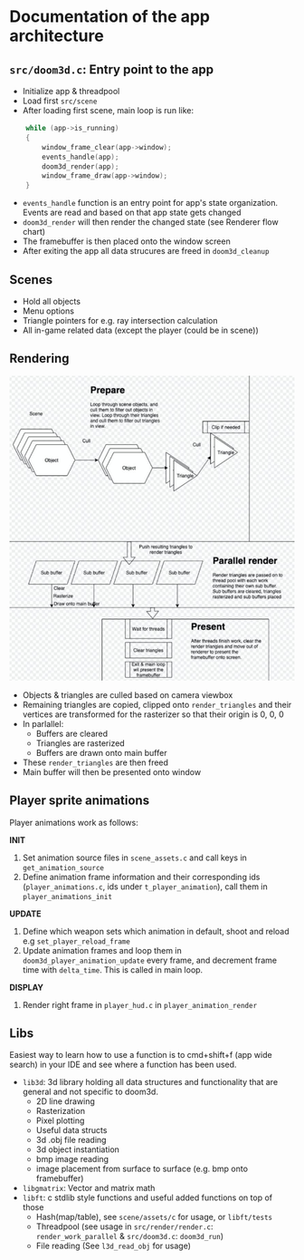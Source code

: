 # Documentation of the app architecture

## `src/doom3d.c`: Entry point to the app

- Initialize app & threadpool
- Load first `src/scene`
- After loading first scene, main loop is run like:

```c
	while (app->is_running)
	{
		window_frame_clear(app->window);
		events_handle(app);
		doom3d_render(app);
		window_frame_draw(app->window);
	}
```

- `events_handle` function is an entry point for app's state organization. Events are read and based on that app state gets changed
- `doom3d_render` will then render the changed state (see Renderer flow chart)
- The framebuffer is then placed onto the window screen
- After exiting the app all data strucures are freed in `doom3d_cleanup`

## Scenes

- Hold all objects
- Menu options
- Triangle pointers for e.g. ray intersection calculation
- All in-game related data (except the player (could be in scene))

## Rendering

![Render flowchart](assets/img/render_architecture.jpg)

- Objects & triangles are culled based on camera viewbox
- Remaining triangles are copied, clipped onto `render_triangles` and their vertices are transformed for the rasterizer so that their origin is 0, 0, 0
- In parlallel:
  - Buffers are cleared
  - Triangles are rasterized
  - Buffers are drawn onto main buffer
- These `render_triangles` are then freed
- Main buffer will then be presented onto window

## Player sprite animations

Player animations work as follows:

**INIT**
1. Set animation source files in `scene_assets.c` and call keys in `get_animation_source`
2. Define animation frame information and their corresponding ids
(`player_animations.c`, ids under `t_player_animation`), call them in `player_animations_init`

**UPDATE**
1. Define which weapon sets which animation in default, shoot and reload
e.g `set_player_reload_frame`
2. Update animation frames and loop them in `doom3d_player_animation_update`
every frame, and decrement frame time with `delta_time`. This is called in main loop.

**DISPLAY**
1. Render right frame in `player_hud.c` in `player_animation_render`

## Libs

Easiest way to learn how to use a function is to cmd+shift+f (app wide search) in your IDE and see where a function has been used.

- `lib3d`: 3d library holding all data structures and functionality that are general and not specific to doom3d.
  - 2D line drawing
  - Rasterization
  - Pixel plotting
  - Useful data structs
  - 3d .obj file reading
  - 3d object instantiation
  - bmp image reading
  - image placement from surface to surface (e.g. bmp onto framebuffer)
- `libgmatrix`: Vector and matrix math
- `libft`: c stdlib style functions and useful added functions on top of those
  - Hash(map/table), see `scene/assets/c` for usage, or `libft/tests`
  - Threadpool (see usage in `src/render/render.c`: `render_work_parallel` & `src/doom3d.c`: `doom3d_run`)
  - File reading (See `l3d_read_obj` for usage)
